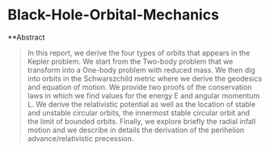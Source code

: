 # Black-Hole-Orbital-Mechanics


**Abstract

> In this report, we derive the four types of orbits that appears in the Kepler problem.
We start from the Two-body problem that we transform into a One-body problem with
reduced mass. We then dig into orbits in the Schwarszchild metric where we derive
the geodesics and equation of motion. We provide two proofs of the conservation laws in
which we find values for the energy E and angular momentum L. We derive the relativistic
potential as well as the location of stable and unstable circular orbits, the innermost stable
circular orbit and the limit of bounded orbits. Finally, we explore briefly the radial infall
motion and we describe in details the derivation of the perihelion advance/relativistic
precession.
